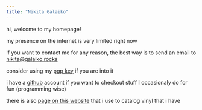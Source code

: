 ```yaml
---
title: "Nikita Galaiko"
---
```


hi, welcome to my homepage!

my presence on the internet is very limited right now

if you want to contact me for any reason, the best way is to send an email to [nikita@galaiko.rocks][]

consider using my [pgp key][] if you are into it

i have a [github][] account if you want to checkout stuff I occasionaly do for fun (programming wise)

there is also [page on this website][] that i use to catalog vinyl that i have

[nikita@galaiko.rocks]: mailto:nikita@galaiko.rocks
[github]: https://github.com/ngalaiko
[pgp key]: /keys/nikita@galaiko.rocks.asc
[page on this website]: /records/
